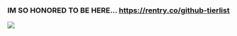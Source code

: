 ### IM SO HONORED TO BE HERE... https://rentry.co/github-tierlist
![](https://cdn.discordapp.com/attachments/963825159511359508/1186902548200816781/Untitled672_20231219212649.png?ex=6594f023&is=65827b23&hm=1190466ef298f8f4af13e69e35afe19a5e933c424e3a935f4f9ad3447bcdfb56&)
